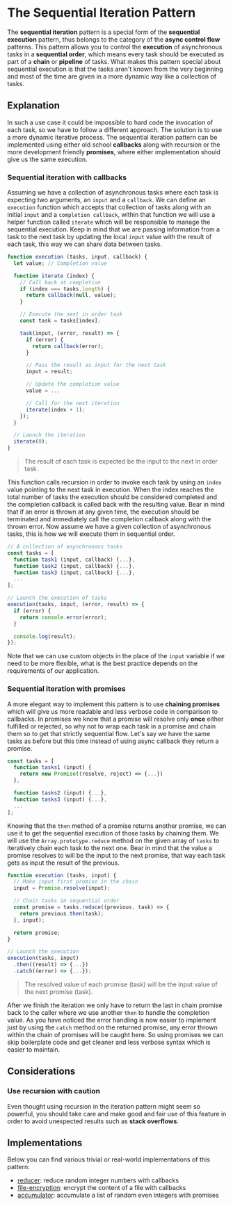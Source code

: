 # The Sequential Iteration Pattern #

The **sequential iteration** pattern is a special form of the **sequential execution** pattern, thus belongs to the category of the **async control flow** patterns. This pattern allows you to control the **execution** of asynchronous tasks in a **sequential order**, which means every task should be executed as part of a **chain** or **pipeline** of tasks. What makes this pattern special about sequential execution is that the tasks aren't known from the very beginning and most of the time are given in a more dynamic way like a collection of tasks.

## Explanation ##

In such a use case it could be impossible to hard code the invocation of each task, so we have to follow a different approach. The solution is to use a more dynamic iterative process. The sequential iteration pattern can be implemented using either old school **callbacks** along with recursion or the more development friendly **promises**, where either implementation should give us the same execution.

### Sequential iteration with callbacks ###

Assuming we have a collection of asynchronous tasks where each task is expecting two arguments, an `input` and a `callback`. We can define an `execution` function which accepts that collection of tasks along with an initial `input` and a `completion callback`, within that function we will use a helper function called `iterate` which will be responsible to manage the sequential execution. Keep in mind that we are passing information from a task to the next task by updating the local `input` value with the result of each task, this way we can share data between tasks.

```javascript
function execution (tasks, input, callback) {
  let value; // Completion value

  function iterate (index) {
    // Call back at completion
    if (index === tasks.length) {
      return callback(null, value);
    }

    // Execute the next in order task
    const task = tasks[index];

    task(input, (error, result) => {
      if (error) {
        return callback(error);
      }

      // Pass the result as input for the next task
      input = result;

      // Update the completion value
      value = ...

      // Call for the next iteration
      iterate(index + 1);
    });
  }

  // Launch the iteration
  iterate(0);
}
```

> The result of each task is expected be the input to the next in order task.

This function calls recursion in order to invoke each task by using an `index` value pointing to the next task in execution. When the index reaches the total number of tasks the execution should be considered completed and the completion callback is called back with the resulting value. Bear in mind that if an error is thrown at any given time, the execution should be terminated and immediately call the completion callback along with the thrown error. Now assume we have a given collection of asynchronous tasks, this is how we will execute them in sequential order.

```javascript
// A collection of asynchronous tasks
const tasks = [
  function task1 (input, callback) {...},
  function task2 (input, callback) {...},
  function task3 (input, callback) {...},
  ...
];

// Launch the execution of tasks
execution(tasks, input, (error, result) => {
  if (error) {
    return console.error(error);
  }

  console.log(result);
});
```

Note that we can use custom objects in the place of the `input` variable if we need to be more flexible, what is the best practice depends on the requirements of our application.

### Sequential iteration with promises ###

A more elegant way to implement this pattern is to use **chaining promises** which will give us more readable and less verbose code in comparison to callbacks. In promises we know that a promise will resolve only **once** either fulfilled or rejected, so why not to wrap each task in a promise and chain them so to get that strictly sequential flow. Let's say we have the same tasks as before but this time instead of using async callback they return a promise.

```javascript
const tasks = [
  function tasks1 (input) {
    return new Promise((resolve, reject) => {...})
  },

  function tasks2 (input) {...},
  function tasks3 (input) {...},
  ...
];
```

Knowing that the `then` method of a promise returns another promise, we can use it to get the sequential execution of those tasks by chaining them. We will use the `Array.prototype.reduce` method on the given array of `tasks` to iteratively chain each task to the next one. Bear in mind that the value a promise resolves to will be the input to the next promise, that way each task gets as input the result of the previous.

```javascript
function execution (tasks, input) {
  // Make input first promise in the chain
  input = Promise.resolve(input);

  // Chain tasks in sequential order
  const promise = tasks.reduce((previous, task) => {
    return previous.then(task);
  }, input);

  return promise;
}

// Launch the execution
execution(tasks, input)
  .then((result) => {...})
  .catch((error) => {...});
```

> The resolved value of each promise (task) will be the input value of the next promise (task).

After we finish the iteration we only have to return the last in chain promise back to the caller where we use another `then` to handle the completion value. As you have noticed the error handling is now easier to implement just by using the `catch` method on the returned promise, any error thrown within the chain of promises will be caught here. So using promises we can skip boilerplate code and get cleaner and less verbose syntax which is easier to maintain.

## Considerations ##

### Use recursion with caution ###

Even thought using recursion in the iteration pattern might seem so powerful, you should take care and make good and fair use of this feature in order to avoid unexpected results such as **stack overflows**.

## Implementations ##

Below you can find various trivial or real-world implementations of this pattern:

* [reducer](reducer.js): reduce random integer numbers with callbacks
* [file-encryption](file-encryption.js): encrypt the content of a file with callbacks
* [accumulator](accumulator.js): accumulate a list of random even integers with promises
